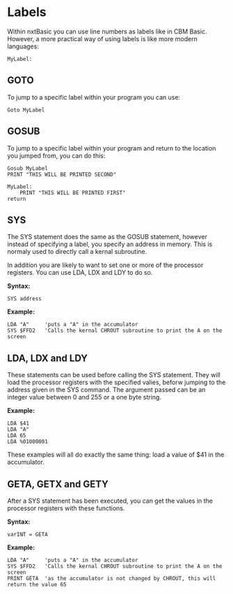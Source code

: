 # Labels

Within nxtBasic you can use line numbers as labels like in CBM Basic. However, a more practical way of using labels is like more modern languages:

    MyLabel:

## GOTO
    
To jump to a specific label within your program you can use:

    Goto MyLabel


## GOSUB
To jump to a specific label within your program and return to the location you jumped from, you can do this:

    Gosub MyLabel
    PRINT "THIS WILL BE PRINTED SECOND"
    
    MyLabel:
        PRINT "THIS WILL BE PRINTED FIRST"
    return
    
## SYS
The SYS statement does the same as the GOSUB statement, however instead of specifying a label, you specify an address in memory. This is normaly used to directly call a kernal subroutine.

In addition you are likely to want to set one or more of the processor registers. You can use LDA, LDX and LDY to do so.

**Syntax:**

    SYS address
    
**Example:**

    LDA "A"     'puts a "A" in the accumulator
    SYS $FFD2   'Calls the kernal CHROUT subroutine to print the A on the screen
    
## LDA, LDX and LDY
These statements can be used before calling the SYS statement. They will load the processor registers with the specified valies, beforw jumping to the address given in the SYS command. The argument passed can be an integer value between 0 and 255 or a one byte string.

**Example:**

    LDA $41
    LDA "A"
    LDA 65
    LDA %01000001

These examples will all do exactly the same thing: load a value of $41 in the accumulator.

## GETA, GETX and GETY
After a SYS statement has been executed, you can get the values in the processor registers with these functions.

**Syntax:**

    varINT = GETA
    
**Example:**

    LDA "A"     'puts a "A" in the accumulator
    SYS $FFD2   'Calls the kernal CHROUT subroutine to print the A on the screen
    PRINT GETA  'as the accumulator is not changed by CHROUT, this will return the value 65